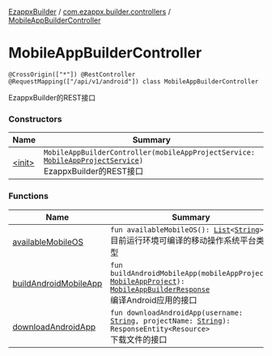 [EzappxBuilder](../../index.md) / [com.ezappx.builder.controllers](../index.md) / [MobileAppBuilderController](./index.md)

# MobileAppBuilderController

`@CrossOrigin(["*"]) @RestController @RequestMapping(["/api/v1/android"]) class MobileAppBuilderController`

EzappxBuilder的REST接口

### Constructors

| Name | Summary |
|---|---|
| [&lt;init&gt;](-init-.md) | `MobileAppBuilderController(mobileAppProjectService: `[`MobileAppProjectService`](../../com.ezappx.builder.services/-mobile-app-project-service/index.md)`)`<br>EzappxBuilder的REST接口 |

### Functions

| Name | Summary |
|---|---|
| [availableMobileOS](available-mobile-o-s.md) | `fun availableMobileOS(): `[`List`](https://kotlinlang.org/api/latest/jvm/stdlib/kotlin.collections/-list/index.html)`<`[`String`](https://kotlinlang.org/api/latest/jvm/stdlib/kotlin/-string/index.html)`>`<br>目前运行环境可编译的移动操作系统平台类型 |
| [buildAndroidMobileApp](build-android-mobile-app.md) | `fun buildAndroidMobileApp(mobileAppProject: `[`MobileAppProject`](../../com.ezappx.builder.models/-mobile-app-project/index.md)`): `[`MobileAppBuilderResponse`](../../com.ezappx.builder.responses/-mobile-app-builder-response/index.md)<br>编译Android应用的接口 |
| [downloadAndroidApp](download-android-app.md) | `fun downloadAndroidApp(username: `[`String`](https://kotlinlang.org/api/latest/jvm/stdlib/kotlin/-string/index.html)`, projectName: `[`String`](https://kotlinlang.org/api/latest/jvm/stdlib/kotlin/-string/index.html)`): ResponseEntity<Resource>`<br>下载文件的接口 |
